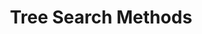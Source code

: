 ---
word: "true"

title: "Tree Search Methods"

categories: ['']

tags: ['Tree', 'Search', 'Methods']

arwords: 'أساليب البحث الشجرية'

arexps: []

enwords: ['Tree Search Methods']

enexps: []

arlexicons: 'س'

enlexicons: 'T'

authors: ['Ruqayya Roshdy']

translators: ['']

citations: 'مقدمة في حوسبة اللغة العربية'

sources: 'مركز الملك عبدالله بن عبدالعزيز الدولي لخدمة اللغة العربية'

slug: ""
---